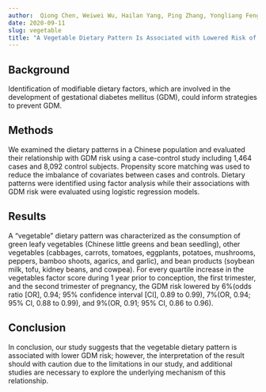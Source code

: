 ```yaml
---
author:  Qiong Chen, Weiwei Wu, Hailan Yang, Ping Zhang, Yongliang Feng, Keke Wang, Ying Wang, Suping Wang, Yawei Zhang
date: 2020-09-11
slug: vegetable
title: "A Vegetable Dietary Pattern Is Associated with Lowered Risk of Gestational Diabetes Mellitus in Chinese Women"
---
```


## Background
Identification of modifiable dietary factors, which are involved in the development of gestational diabetes mellitus (GDM), 
could inform strategies to prevent GDM.

## Methods
We examined the dietary patterns in a Chinese population and evaluated their relationship with GDM risk using a case-control 
study including 1,464 cases and 8,092 control subjects. Propensity score matching was used to reduce the imbalance of covariates 
between cases and controls. Dietary patterns were identified using factor analysis while their associations with GDM risk were 
evaluated using logistic regression models.

## Results
A “vegetable” dietary pattern was characterized as the consumption of green leafy vegetables (Chinese little greens and bean seedling), 
other vegetables (cabbages, carrots, tomatoes, eggplants, potatoes, mushrooms, peppers, bamboo shoots, agarics, and garlic), and 
bean products (soybean milk, tofu, kidney beans, and cowpea). For every quartile increase in the vegetables factor score during 
1 year prior to conception, the first trimester, and the second trimester of pregnancy, the GDM risk lowered by 
6%(odds ratio [OR], 0.94; 95% confidence interval [CI], 0.89 to 0.99), 7%(OR, 0.94; 95% CI, 0.88 to 0.99), and 9%(OR, 0.91; 95% CI, 0.86 to 0.96).

## Conclusion
In conclusion, our study suggests that the vegetable dietary pattern is associated with lower GDM risk; 
however, the interpretation of the result should with caution due to the limitations in our study, and additional studies 
are necessary to explore the underlying mechanism of this relationship.